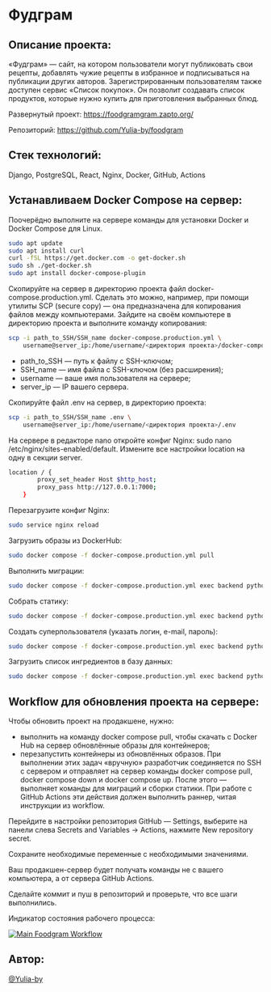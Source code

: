 # Фудграм

## Описание проекта:
«Фудграм» — сайт, на котором пользователи могут публиковать свои рецепты, добавлять чужие рецепты в избранное и подписываться на публикации других авторов. Зарегистрированным пользователям также доступен сервис «Список покупок». Он позволит создавать список продуктов, которые нужно купить для приготовления выбранных блюд.

Развернутый проект: https://foodgramgram.zapto.org/

Репозиторий: https://github.com/Yulia-by/foodgram


## Стек технологий:
Django,  PostgreSQL,  React,  Nginx,  Docker,  GitHub,  Actions
## Устанавливаем Docker Compose на сервер:

Поочерёдно выполните на сервере команды для установки Docker и Docker Compose для Linux.

```bash
sudo apt update
sudo apt install curl
curl -fSL https://get.docker.com -o get-docker.sh
sudo sh ./get-docker.sh
sudo apt install docker-compose-plugin
```

Скопируйте на сервер в директорию проекта файл docker-compose.production.yml. Сделать это можно, например, при помощи утилиты SCP (secure copy) — она предназначена для копирования файлов между компьютерами. Зайдите на своём компьютере в директорию проекта и выполните команду копирования:

```bash
scp -i path_to_SSH/SSH_name docker-compose.production.yml \
    username@server_ip:/home/username/<директория проекта>/docker-compose.production.yml
```
- path_to_SSH — путь к файлу с SSH-ключом;
- SSH_name — имя файла с SSH-ключом (без расширения);
- username — ваше имя пользователя на сервере;
- server_ip — IP вашего сервера.

Скопируйте файл .env на сервер, в директорию проекта:

```bash
scp -i path_to_SSH/SSH_name .env \
    username@server_ip:/home/username/<директория проекта>/.env
```

На сервере в редакторе nano откройте конфиг Nginx: sudo nano /etc/nginx/sites-enabled/default. Измените все настройки location на одну в секции server.

```bash
location / {
        proxy_set_header Host $http_host;
        proxy_pass http://127.0.0.1:7000;
    }
```
Перезагрузите конфиг Nginx:

```bash
sudo service nginx reload
```
Загрузить образы из DockerHub:

```bash
sudo docker compose -f docker-compose.production.yml pull
```

Выполнить миграции:

```bash
sudo docker compose -f docker-compose.production.yml exec backend python manage.py migrate
```
Собрать статику:

```bash
sudo docker compose -f docker-compose.production.yml exec backend python manage.py collectstatic
```

Создать суперпользователя (указать логин, e-mail, пароль):

```bash
sudo docker compose -f docker-compose.production.yml exec backend python manage.py createsuperuser
```

Загрузить список ингредиентов в базу данных:

```bash
sudo docker compose -f docker-compose.production.yml exec backend python manage.py import_ingredients
```

## Workflow для обновления проекта на сервере:

Чтобы обновить проект на продакшене, нужно:

- выполнить на команду docker compose pull, чтобы скачать с Docker Hub на сервер обновлённые образы для контейнеров;
- перезапустить контейнеры из обновлённых образов.
При выполнении этих задач «вручную» разработчик соединяется по SSH с сервером и отправляет на сервер команды docker compose pull, docker compose down и docker compose up. После этого — выполняет команды для миграций и сборки статики. При работе с GitHub Actions эти действия должен выполнить раннер, читая инструкции из workflow.

Перейдите в настройки репозитория GitHub — Settings, выберите на панели слева Secrets and Variables → Actions, нажмите New repository secret.

Сохраните необходимые переменные с необходимыми значениями.

Ваш продакшен-сервер будет получать команды не с вашего компьютера, а от сервера GitHub Actions.

Сделайте коммит и пуш в репозиторий и проверьте, что все шаги выполнились.

Индикатор состояния рабочего процесса:

[![Main Foodgram Workflow](https://github.com/Yulia-by/foodgram/actions/workflows/main.yml/badge.svg)](https://github.com/Yulia-by/foodgram/actions/workflows/main.yml)
## Автор:

[@Yulia-by](https://www.github.com/Yulia-by)
